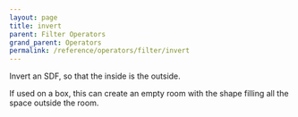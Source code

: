 ```yaml
---
layout: page
title: invert
parent: Filter Operators
grand_parent: Operators
permalink: /reference/operators/filter/invert
---
```


Invert an SDF, so that the inside is the outside.

If used on a box, this can create an empty room with the shape filling all the space outside the room.
